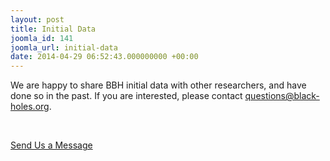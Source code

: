 ```yaml
---
layout: post
title: Initial Data
joomla_id: 141
joomla_url: initial-data
date: 2014-04-29 06:52:43.000000000 +00:00
---
```

<p>We are happy to share BBH initial data with other researchers, and have done so in the past. If you are interested, please contact <a href="mailto:questions@black-holes.org">questions@black-holes.org</a>.</p>
<p>&nbsp;</p>
<p><a href="contact-us" class="button" title="Contact Us">Send Us a Message</a></p>
